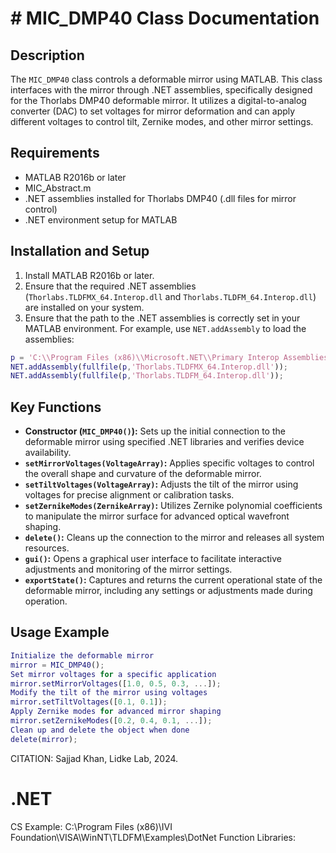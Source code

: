 # # MIC_DMP40 Class Documentation
## Description
The `MIC_DMP40` class controls a deformable mirror using MATLAB. This class interfaces with the mirror through .NET assemblies,
specifically designed for the Thorlabs DMP40 deformable mirror. It utilizes a digital-to-analog converter (DAC)
to set voltages for mirror deformation and can apply different voltages to control tilt, Zernike modes, and other mirror settings.
## Requirements
- MATLAB R2016b or later
- MIC_Abstract.m
- .NET assemblies installed for Thorlabs DMP40 (.dll files for mirror control)
- .NET environment setup for MATLAB
## Installation and Setup
1. Install MATLAB R2016b or later.
2. Ensure that the required .NET assemblies (`Thorlabs.TLDFMX_64.Interop.dll` and `Thorlabs.TLDFM_64.Interop.dll`) are installed on your system.
3. Ensure that the path to the .NET assemblies is correctly set in your MATLAB environment. For example, use `NET.addAssembly` to load the assemblies:
```matlab
p = 'C:\\Program Files (x86)\\Microsoft.NET\\Primary Interop Assemblies';
NET.addAssembly(fullfile(p,'Thorlabs.TLDFMX_64.Interop.dll'));
NET.addAssembly(fullfile(p,'Thorlabs.TLDFM_64.Interop.dll'));
```
## Key Functions
- **Constructor (`MIC_DMP40()`):** Sets up the initial connection to the deformable mirror using specified .NET libraries and verifies device availability.
- **`setMirrorVoltages(VoltageArray)`:** Applies specific voltages to control the overall shape and curvature of the deformable mirror.
- **`setTiltVoltages(VoltageArray)`:** Adjusts the tilt of the mirror using voltages for precise alignment or calibration tasks.
- **`setZernikeModes(ZernikeArray)`:** Utilizes Zernike polynomial coefficients to manipulate the mirror surface for advanced optical wavefront shaping.
- **`delete()`:** Cleans up the connection to the mirror and releases all system resources.
- **`gui()`:** Opens a graphical user interface to facilitate interactive adjustments and monitoring of the mirror settings.
- **`exportState()`:** Captures and returns the current operational state of the deformable mirror, including any settings or adjustments made during operation.
## Usage Example
```matlab
Initialize the deformable mirror
mirror = MIC_DMP40();
Set mirror voltages for a specific application
mirror.setMirrorVoltages([1.0, 0.5, 0.3, ...]);
Modify the tilt of the mirror using voltages
mirror.setTiltVoltages([0.1, 0.1]);
Apply Zernike modes for advanced mirror shaping
mirror.setZernikeModes([0.2, 0.4, 0.1, ...]);
Clean up and delete the object when done
delete(mirror);
```
CITATION: Sajjad Khan, Lidke Lab, 2024.
# .NET
CS Example:
C:\Program Files (x86)\IVI Foundation\VISA\WinNT\TLDFM\Examples\DotNet
Function Libraries:
